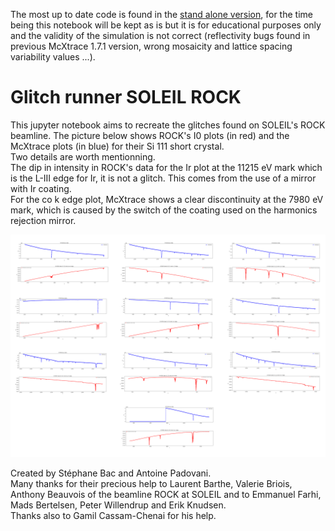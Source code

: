The most up to date code is found in the [stand alone version](https://github.com/antoinepado/glitch_runner_standalone), for the time being this notebook will be kept as is but it is for educational purposes only and the validity of the simulation is not correct (reflectivity bugs found in previous McXtrace 1.7.1 version, wrong mosaicity and lattice spacing variability values ...).  

# Glitch runner SOLEIL ROCK

This jupyter notebook aims to recreate the glitches found on SOLEIL's ROCK beamline. The picture below shows ROCK's I0 plots (in red) and the McXtrace plots (in blue) for their Si 111 short crystal.    
Two details are worth mentionning.   
The dip in intensity in ROCK's data for the Ir plot at the 11215 eV mark which is the L-III edge for Ir, it is not a glitch. This comes from the use of a mirror with Ir coating.     
For the co k edge plot, McXtrace shows a clear discontinuity at the 7980 eV mark, which is caused by the switch of the coating used on the harmonics rejection mirror.    

![Si 111 McXtrace and ROCK data](./images/si_111_short_results.png)

Created by Stéphane Bac and Antoine Padovani.  
Many thanks for their precious help to Laurent Barthe, Valerie Briois, Anthony Beauvois of the beamline ROCK at SOLEIL and to Emmanuel Farhi, Mads Bertelsen, Peter Willendrup and Erik Knudsen.  
Thanks also to Gamil Cassam-Chenai for his help.  

